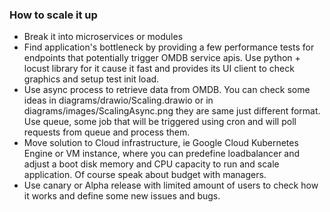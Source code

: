 ### How to scale it up
- Break it into microservices or modules
- Find application's bottleneck by providing a few performance tests for endpoints that potentially trigger OMDB service apis.
Use python + locust library for it cause it fast and provides its UI client to check graphics and setup test init load.
- Use async process to retrieve data from OMDB. You can check some ideas in diagrams/drawio/Scaling.drawio or in diagrams/images/ScalingAsync.png 
they are same just different format. Use queue, some job that will be triggered using cron and will poll requests from queue and process them.
- Move solution to Cloud infrastructure, ie Google Cloud Kubernetes Engine or VM instance, where you can predefine loadbalancer and adjust a boot disk
memory and CPU capacity to run and scale application. Of course speak about budget with managers.
- Use canary or Alpha release with limited amount of users to check how it works and define some
new issues and bugs.